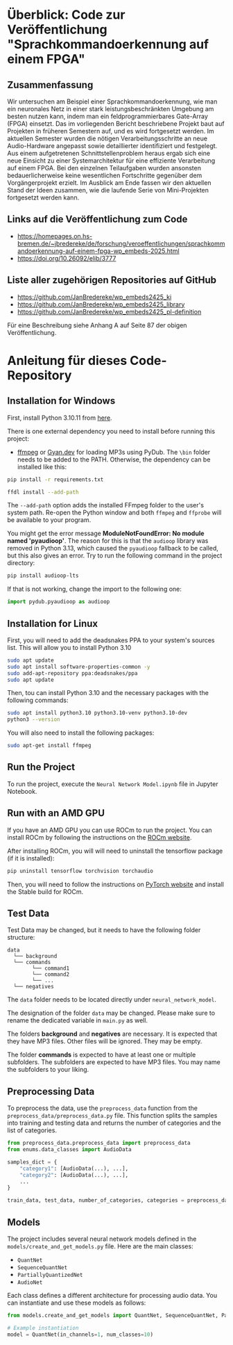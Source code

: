 # Überblick: Code zur Veröffentlichung "Sprachkommandoerkennung auf einem FPGA"

## Zusammenfassung

Wir untersuchen am Beispiel einer Sprachkommandoerkennung, wie man ein neuronales Netz in einer stark leistungsbeschränkten Umgebung am besten nutzen kann, indem man ein feldprogrammierbares Gate-Array (FPGA) einsetzt. Das im vorliegenden Bericht beschriebene Projekt baut auf Projekten in früheren Semestern auf, und es wird fortgesetzt werden. Im aktuellen Semester wurden die nötigen Verarbeitungsschritte an neue Audio-Hardware angepasst sowie detaillierter identifiziert und festgelegt. Aus einem aufgetretenen Schnittstellenproblem heraus ergab sich eine neue Einsicht zu einer Systemarchitektur für eine effiziente Verarbeitung auf einem FPGA. Bei den einzelnen Teilaufgaben wurden ansonsten bedauerlicherweise keine wesentlichen Fortschritte gegenüber dem Vorgängerprojekt erzielt. Im Ausblick am Ende fassen wir den aktuellen Stand der Ideen zusammen, wie die laufende Serie von Mini-Projekten fortgesetzt werden kann.

## Links auf die Veröffentlichung zum Code

* https://homepages.on.hs-bremen.de/~jbredereke/de/forschung/veroeffentlichungen/sprachkommandoerkennung-auf-einem-fpga-wp_embeds-2025.html
* https://doi.org/10.26092/elib/3777

## Liste aller zugehörigen Repositories auf GitHub

* https://github.com/JanBredereke/wp_embeds2425_ki
* https://github.com/JanBredereke/wp_embeds2425_library
* https://github.com/JanBredereke/wp_embeds2425_pl-definition

Für eine Beschreibung siehe Anhang A auf Seite 87 der obigen Veröffentlichung.

# Anleitung für dieses Code-Repository

## Installation for Windows

First, install Python 3.10.11 from [here](https://www.python.org/downloads/release/python-31011/).

There is one external dependency you need to install before running this project:

- [ffmpeg](https://ffmpeg.org/) or [Gyan.dev](https://www.gyan.dev/ffmpeg/builds/) for loading MP3s using PyDub.
  The `\bin` folder needs to be added to the PATH.
  Otherwise, the dependency can be installed like this:

```sh
pip install -r requirements.txt
```

```sh
ffdl install --add-path
```

The `--add-path` option adds the installed FFmpeg folder to the user's system path.
Re-open the Python window and both `ffmpeg` and `ffprobe` will be available to your program.

You might get the error message **ModuleNotFoundError: No module named 'pyaudioop'**.
The reason for this is that the `audioop` library was removed in Python 3.13, which caused the `pyaudioop` fallback to
be called, but this also gives an error.
Try to run the following command in the project directory:

```sh
pip install audioop-lts
```

If that is not working, change the import to the following one:

```python
import pydub.pyaudioop as audioop
```

## Installation for Linux

First, you will need to add the deadsnakes PPA to your system's sources list. This will allow you to install Python 3.10
```sh
sudo apt update
sudo apt install software-properties-common -y
sudo add-apt-repository ppa:deadsnakes/ppa
sudo apt update
```

Then, tou can install Python 3.10 and the necessary packages with the following commands:
```sh
sudo apt install python3.10 python3.10-venv python3.10-dev
python3 --version
```

You will also need to install the following packages:
```sh
sudo apt-get install ffmpeg 
```

## Run the Project

To run the project, execute the `Neural Network Model.ipynb` file in Jupyter Notebook.

## Run with an AMD GPU

If you have an AMD GPU you can use ROCm to run the project. You can install ROCm by following the instructions on the [ROCm website](https://rocmdocs.amd.com/en/latest/Installation_Guide/Installation-Guide.html).

After installing ROCm, you will will need to uninstall the tensorflow package (if it is installed):

```sh
pip uninstall tensorflow torchvision torchaudio
```

Then, you will need to follow the instructions on [PyTorch website](https://pytorch.org/) and install the Stable build for ROCm.


## Test Data

Test Data may be changed, but it needs to have the following folder structure:

```
data
  └── background
  └── commands
        └── command1
        └── command2
        └── ...
  └── negatives
```

The `data` folder needs to be located directly under `neural_network_model`.

The designation of the folder `data` may be changed. Please make sure to rename the dedicated variable in `main.py` as
well.

The folders **background** and **negatives** are necessary. It is expected that they have MP3 files. Other files will be
ignored. They may be empty.

The folder **commands** is expected to have at least one or multiple subfolders. The subfolders are expected to have MP3
files. You may name the subfolders to your liking.

## Preprocessing Data

To preprocess the data, use the `preprocess_data` function from the `preprocess_data/preprocess_data.py` file. This
function splits the samples into training and testing data and returns the number of categories and the list of
categories.

```python
from preprocess_data.preprocess_data import preprocess_data
from enums.data_classes import AudioData

samples_dict = {
    "category1": [AudioData(...), ...],
    "category2": [AudioData(...), ...],
    ...
}

train_data, test_data, number_of_categories, categories = preprocess_data(samples_dict)
```

## Models

The project includes several neural network models defined in the `models/create_and_get_models.py` file. Here are the
main classes:

- `QuantNet`
- `SequenceQuantNet`
- `PartiallyQuantizedNet`
- `AudioNet`

Each class defines a different architecture for processing audio data. You can instantiate and use these models as
follows:

```python
from models.create_and_get_models import QuantNet, SequenceQuantNet, PartiallyQuantizedNet, AudioNet

# Example instantiation
model = QuantNet(in_channels=1, num_classes=10)
```
